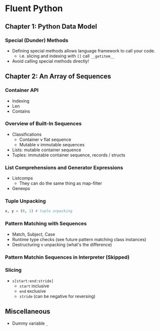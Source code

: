 # Fluent Python
## Chapter 1: Python Data Model
### Special (Dunder) Methods
* Defining special methods allows language framework to call your code.
  * i.e. slicing and indexing with `[]` call `__getitem__`
* Avoid calling special methods directly!

## Chapter 2: An Array of Sequences
### Container API
* Indexing
* Len
* Contains
### Overview of Built-In Sequences
* Classifications
  * Container v flat sequence
  * Mutable v immutable sequences
* Lists: mutable container sequence
* Tuples: immutable container sequence, records / structs
### List Comprehensions and Generator Expressions
* Listcomps
  * They can do the same thing as map-filter   
* Genexps
### Tuple Unpacking
```python
x, y = (0, 1) # tuple unpacking
```
### Pattern Matching with Sequences
* Match, Subject, Case
* Runtime type checks (see future pattern matching class instances)
* Destructuring v unpacking (what's the difference)
### Pattern Matchin Sequences in Interpreter (Skipped)
### Slicing
* `s[start:end:stride]`
  * `start` inclusive
  * `end` exclusive
  * `stride` (can be negative for reversing)

## Miscellaneous
* Dummy variable `_`

